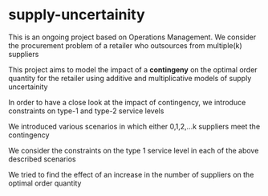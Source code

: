 # supply-uncertainity
This is an ongoing project based on Operations Management. We consider the procurement problem of a retailer who outsources from multiple(k) suppliers 

This project aims to model the impact of a **contingeny** on the optimal order quantity for the retailer using additive and multiplicative models of supply uncertainity

In order to have a close look at the impact of contingency, we introduce constraints on type-1 and type-2 service levels

We introduced various scenarios in which either 0,1,2,...k suppliers meet the contingency 

We consider the constraints on the type 1 service level in each of the above described scenarios

We tried to find the effect of an increase in the number of suppliers on the optimal order quantity
